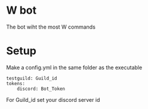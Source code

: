 # W bot
The bot wiht the most W commands
# Setup
Make a config.yml in the same folder as the executable
```
testguild: Guild_id
tokens:
    discord: Bot_Token
```
For Guild_id set your discord server id
